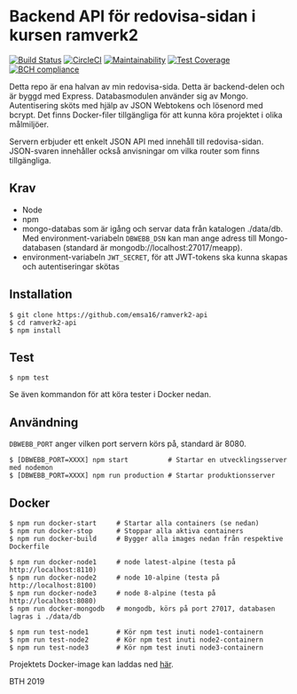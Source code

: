 # Backend API för redovisa-sidan i kursen ramverk2

[![Build Status](https://travis-ci.org/emsa16/ramverk2-api.svg?branch=master)](https://travis-ci.org/emsa16/ramverk2-api)
[![CircleCI](https://circleci.com/gh/emsa16/ramverk2-api.svg?style=svg)](https://circleci.com/gh/emsa16/ramverk2-api)
[![Maintainability](https://api.codeclimate.com/v1/badges/05c9f378777ee2bf5a75/maintainability)](https://codeclimate.com/github/emsa16/ramverk2-api/maintainability)
[![Test Coverage](https://api.codeclimate.com/v1/badges/05c9f378777ee2bf5a75/test_coverage)](https://codeclimate.com/github/emsa16/ramverk2-api/test_coverage)
[![BCH compliance](https://bettercodehub.com/edge/badge/emsa16/ramverk2-api?branch=master)](https://bettercodehub.com/results/emsa16/ramverk2-api)

Detta repo är ena halvan av min redovisa-sida. Detta är backend-delen och är byggd med Express. Databasmodulen använder sig av Mongo. Autentisering sköts med hjälp av JSON Webtokens och lösenord med bcrypt. Det finns Docker-filer tillgängliga för att kunna köra projektet i olika målmiljöer.

Servern erbjuder ett enkelt JSON API med innehåll till redovisa-sidan. JSON-svaren innehåller också anvisningar om vilka router som finns tillgängliga.


## Krav
- Node
- npm
- mongo-databas som är igång och servar data från katalogen ./data/db. Med environment-variabeln `DBWEBB_DSN` kan man ange adress till Mongo-databasen (standard är mongodb://localhost:27017/meapp).
- environment-variabeln `JWT_SECRET`, för att JWT-tokens ska kunna skapas och autentiseringar skötas


## Installation
    $ git clone https://github.com/emsa16/ramverk2-api
    $ cd ramverk2-api
    $ npm install


## Test
    $ npm test

Se även kommandon för att köra tester i Docker nedan.


## Användning
`DBWEBB_PORT` anger vilken port servern körs på, standard är 8080.

    $ [DBWEBB_PORT=XXXX] npm start          # Startar en utvecklingsserver med nodemon
    $ [DBWEBB_PORT=XXXX] npm run production # Startar produktionsserver


## Docker
    $ npm run docker-start     # Startar alla containers (se nedan)
    $ npm run docker-stop      # Stoppar alla aktiva containers
    $ npm run docker-build     # Bygger alla images nedan från respektive Dockerfile

    $ npm run docker-node1     # node latest-alpine (testa på http://localhost:8110)
    $ npm run docker-node2     # node 10-alpine (testa på http://localhost:8100)
    $ npm run docker-node3     # node 8-alpine (testa på http://localhost:8080)
    $ npm run docker-mongodb   # mongodb, körs på port 27017, databasen lagras i ./data/db

    $ npm run test-node1       # Kör npm test inuti node1-containern
    $ npm run test-node2       # Kör npm test inuti node2-containern
    $ npm run test-node3       # Kör npm test inuti node3-containern

Projektets Docker-image kan laddas ned [här](https://store.docker.com/community/images/emsa16/ramverk2-me).

BTH 2019
